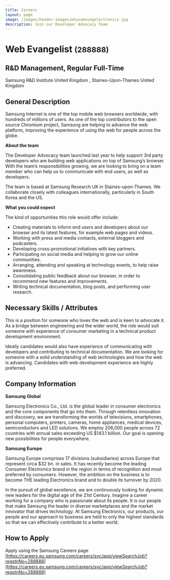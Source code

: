 ```yaml
---
title: Careers
layout: page
image: /images/header-images/whysamsungelectronics.jpg
description: Join our Developer Advocacy Team
---
```


# Web Evangelist <small>(288888)</small>
## R&D Management, Regular Full-Time
Samsung R&D Institute United Kingdom , Staines-Upon-Thames United Kingdom

## General Description
Samsung Internet is one of the top mobile web browsers worldwide, with hundreds of millions of users. As one of the 
top contributors to the open source Chromium project, Samsung are helping to advance the web platform, improving
the experience of using the web for people across the globe.

**About the team**

The Developer Advocacy team launched last year to help support 3rd party developers who are building web applications on top of Samsung’s browser. With the team’s responsibilities growing, we are looking to bring on a team member who can help us to communicate with end users, as well as developers.

The team is based at Samsung Research UK in Staines-upon-Thames. We collaborate closely with colleagues internationally, particularly in South Korea and the US.

**What you could expect**

The kind of opportunities this role would offer include:

* Creating materials to inform end users and developers about our browser and its latest features, for example 
web pages and videos.
* Working with press and media contacts, external bloggers and podcasters.
* Developing cross-promotional initiatives with key partners.
* Participating on social media and helping to grow our online communities.
* Arranging, attending and speaking at technology events, to help raise awareness.
* Consolidating public feedback about our browser, in order to recommend new features and improvements.
* Writing technical documentation, blog posts, and performing user research.

## Necessary Skills / Attributes
This is a position for someone who loves the web and is keen to advocate it. As a bridge between engineering and the wider world, the role would suit someone with experience of consumer marketing in a technical product development 
environment.

Ideally candidates would also have experience of communicating with developers and contributing to technical documentation. We are looking for someone with a solid understanding of web technologies and how the web is advancing. 
Candidates with web development experience are highly preferred.

## Company Information
**Samsung Global**

Samsung Electronics Co., Ltd. is the global leader in consumer electronics and the core components that go into them. Through relentless innovation and discovery, we are transforming the worlds of televisions, smartphones, personal computers, printers, cameras, home appliances, medical devices, semiconductors and LED solutions. We employ 206,000 people across 72 countries with annual sales exceeding US $143.1 billion. Our goal is opening new possibilities for people everywhere. 

**Samsung Europe**

Samsung Europe comprises 17 divisions (subsidiaries) across Europe that represent circa $32 bn. in sales. It has recently become the leading Consumer Electronics brand in the region in terms of recognition and most preferred by consumers. However, the ambition on the business is to become THE leading Electronics brand and to double its turnover by 2020.

In the pursuit of global excellence, we are continuously looking for dynamic new leaders for the digital age of the 21st Century. Imagine a career working for a company who is passionate about its people. It is our people that make Samsung the leader in diverse marketplaces and the market innovator that drives technology. At Samsung Electronics, our products, our people and our approach to business are held to only the highest standards so that we can effectively contribute to a better world.

## How to Apply

Apply using the Samsung Careers page [https://careers.eu.samsung.com/careers/svc/app/viewSearchJob?reqstnNo=288888](https://careers.eu.samsung.com/careers/svc/app/viewSearchJob?reqstnNo=288888)
